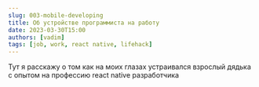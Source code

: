 ```yaml
---
slug: 003-mobile-developing
title: Об устройстве программиста на работу
date: 2023-03-30T15:00
authors: [vadim]
tags: [job, work, react native, lifehack]
---
```


Тут я расскажу о том как на моих глазах устраивался взрослый дядька с опытом на профессию react native разработчика
